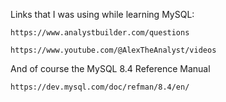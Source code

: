 Links that I was using while learning MySQL:

    https://www.analystbuilder.com/questions
    
    https://www.youtube.com/@AlexTheAnalyst/videos

And of course the MySQL 8.4 Reference Manual

    https://dev.mysql.com/doc/refman/8.4/en/

